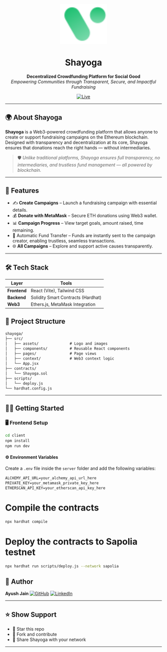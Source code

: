 <p align="center">
  <img src="client\src\assets\logo.svg" alt="Shayoga Logo" width="150"/>
</p>

<h1 align="center">Shayoga</h1>

<p align="center">
  <strong>Decentralized Crowdfunding Platform for Social Good</strong><br/>
  <em>Empowering Communities through Transparent, Secure, and Impactful Fundraising</em>
</p>

<p align="center">
  <a href="#"><img alt="Live" src="https://img.shields.io/badge/LIVE-DEMO-green?style=for-the-badge&logo=ethereum"/></a>

</p>

---

## 🌍 About Shayoga

**Shayoga** is a Web3-powered crowdfunding platform that allows anyone to create or support fundraising campaigns on the Ethereum blockchain. Designed with transparency and decentralization at its core, Shayoga ensures that donations reach the right hands — without intermediaries.

> 🛡️ *Unlike traditional platforms, Shayoga ensures full transparency, no intermediaries, and trustless fund management — all powered by blockchain.*

---

## 🚀 Features

- ✍️ **Create Campaigns** – Launch a fundraising campaign with essential details.
- 💰 **Donate with MetaMask** – Secure ETH donations using Web3 wallet.
- 📊 **Campaign Progress** – View target goals, amount raised, time remaining.
- 🔁 Automatic Fund Transfer – Funds are instantly sent to the campaign creator, enabling trustless, seamless transactions.
- 🌐 **All Campaigns** – Explore and support active causes transparently.

---

## 🛠️ Tech Stack

| Layer        | Tools                             |
|--------------|-----------------------------------|
| **Frontend** | React (Vite), Tailwind CSS         |
| **Backend**  | Solidity Smart Contracts (Hardhat) |
| **Web3**     | Ethers.js, MetaMask Integration    |


## 📁 Project Structure

```
shayoga/
├── src/
│   ├── assets/              # Logo and images
│   ├── components/          # Reusable React components
│   ├── pages/               # Page views
│   ├── context/             # Web3 context logic
│   └── App.jsx
├── contracts/
│   └── Shayoga.sol
├── scripts/
│   └── deploy.js
└── hardhat.config.js
```

---

## 🧑‍💻 Getting Started

### 🖥 Frontend Setup

```bash
cd client
npm install
npm run dev
```
#### ⚙️ Environment Variables

Create a `.env` file inside the `server` folder and add the following variables:

```env
ALCHEMY_API_URL=your_alchemy_api_url_here
PRIVATE_KEY=your_metamask_private_key_here
ETHERSCAN_API_KEY=your_etherscan_api_key_here
```

# Compile the contracts
``` bash 
npx hardhat compile 
```

# Deploy the contracts to Sapolia testnet
``` bash
npx hardhat run scripts/deploy.js --network sapolia
```

## 🧑 Author

**Ayush Jain**
[![GitHub](https://img.shields.io/badge/GitHub-urayushjain-black?style=flat\&logo=github)](https://github.com/urayushjain)
[![LinkedIn](https://img.shields.io/badge/LinkedIn-Ayush%20Jain-blue?style=flat\&logo=linkedin)](https://www.linkedin.com/in/urayushjain)

---

## ⭐️ Show Support

* 🌟 Star this repo
* 🍴 Fork and contribute
* 📢 Share Shayoga with your network

---

